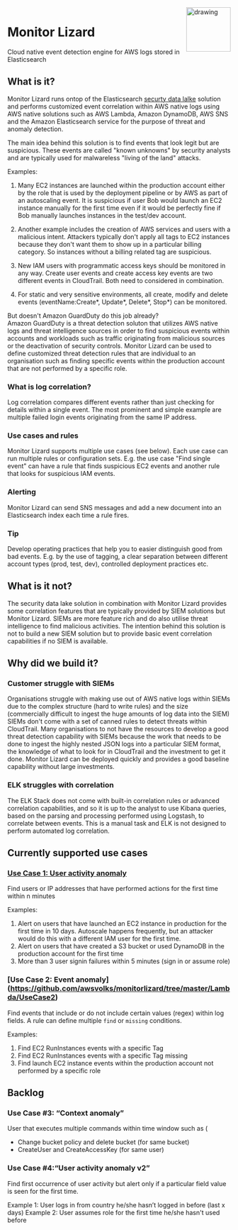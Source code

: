<img src="https://raw.githubusercontent.com/awsvolks/monitorlizard/master/Monitor%20Lizard.png" alt="drawing" width="100" align="right"/>


# Monitor Lizard
Cloud native event detection engine for AWS logs stored in Elasticsearch

## What is it?
Monitor Lizard runs ontop of the Elasticsearch [securty data lalke](https://github.com/awsvolks/securitydatalake) solution and performs customized event correlation within AWS native logs using AWS native solutions such as AWS Lambda, Amazon DynamoDB, AWS SNS and the Amazon Elasticsearch service for the purpose of threat and anomaly detection.

The main idea behind this solution is to find events that look legit but are suspicious. These events are called "known unknowns" by security analysts and are typically used for malwareless "living of the land" attacks. 

Examples:

1. Many EC2 instances are launched within the production account either by the role that is used by the deployment pipeline or by AWS as part of an autoscaling event. It is suspicious if user Bob would launch an EC2 instance manually for the first time even if it would be perfectly fine if Bob manually launches instances in the test/dev account. 

2. Another example includes the creation of AWS services and users with a malicious intent. Attackers typically don't apply all tags to EC2 instances because they don't want them to show up in a particular billing category. So instances without a billing related tag are suspicious. 

3. New IAM users with programmatic access keys should be monitored in any way. Create user events and create access key events are two different events in CloudTrail. Both need to considered in combination.

4. For static and very sensitive environments, all create, modify and delete events (eventName:Create\*, Update\*, Delete\*, Stop\*) can be monitored.



But doesn't Amazon GuardDuty do this job already?  
Amazon GuardDuty is a threat detection soluton that utilizes AWS native logs and threat intelligence sources in order to find suspicious events within accounts and workloads such as traffic originating from malicious sources or the deactivation of security controls. Monitor Lizard can be used to define customized threat detection rules that are individual to an organisation such as finding specific events within the production account that are not performed by a specific role.


### What is log correlation?
Log correlation compares different events rather than just checking for details within a single event. The most prominent and simple example are multiple failed login events originating from the same IP address.

### Use cases and rules
Monitor Lizard supports multiple use cases (see below). Each use case can run multiple rules or configuration sets. E.g. the use case "Find single event" can have a rule that finds suspicious EC2 events and another rule that looks for suspicious IAM events.

### Alerting
Monitor Lizard can send SNS messages and add a new document into an Elasticsearch index each time a rule fires.

### Tip
Develop operating practices that help you to easier distinguish good from bad events. E.g. by the use of tagging, a clear separation between different account types (prod, test, dev), controlled deployment practices etc.

## What is it not?
The security data lake solution in combination with Monitor Lizard provides some correlation features that are typically provided by SIEM solutions but Monitor Lizard. SIEMs are more feature rich and do also utilise threat intelligence to find malicious activities. The intention behind this solution is not to build a new SIEM solution but to provide basic event correlation capabilities if no SIEM is available.


## Why did we build it?
### Customer struggle with SIEMs 
Organisations struggle with making use out of AWS native logs within SIEMs due to the complex structure (hard to write rules) and the size (commercially difficult to ingest the huge amounts of log data into the SIEM)
SIEMs don't come with a set of canned rules to detect threats within CloudTrail. Many organisations to not have the resources to develop a good threat detection capability with SIEMs because the work that needs to be done to ingest the highly nested JSON logs into a particular SIEM format, the knowledge of what to look for in CloudTrail and the investment to get it done.
Monitor Lizard can be deployed quickly and provides a good baseline capability without large investments. 


### ELK struggles with correlation
The ELK Stack does not come with built-in correlation rules or advanced correlation capabilities, and so it is up to the analyst to use Kibana queries, based on the parsing and processing performed using Logstash, to correlate between events. This is a manual task and ELK is not designed to perform automated log correlation. 



## Currently supported use cases
### [Use Case 1: User activity anomaly](https://github.com/awsvolks/monitorlizard/tree/master/Lambda/UseCase1)
Find users or IP addresses that have performed actions for the first time within n minutes

Examples:

1. Alert on users that have launched an EC2 instance in production for the first time in 10 days.
	Autoscale happens frequently, but an attacker would do this with a different IAM user for the first time.
2. Alert on users that have created a S3 bucket or used DynamoDB in the production account for the first time
3. More than 3 user signin failures within 5 minutes (sign in or assume role)





### [Use Case 2: Event anomaly] (https://github.com/awsvolks/monitorlizard/tree/master/Lambda/UseCase2)
Find events that include or do not include certain values (regex) within log fields. A rule can define multiple `find` or `missing` conditions.

Examples:
1. Find EC2 RunInstances events with a specific Tag
2. Find EC2 RunInstances events with a specific Tag missing
3. Find launch EC2 instance events within the production account not performed by a specific role



## Backlog

### Use Case #3: “Context anomaly”

User that executes multiple commands within time window such as (

* Change bucket policy and delete bucket (for same bucket)
* CreateUser and CreateAccessKey (for same user)


### Use Case #4:“User activity anomaly v2”
Find first occurrence of user activity but alert only if a particular field value is seen for the first time.

Example 1: User logs in from country he/she hasn’t logged in before (last x days)
Example 2: User assumes role for the first time he/she hasn't used before 
